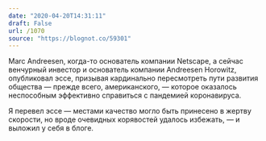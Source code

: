 ```yaml
---
date: "2020-04-20T14:31:11"
draft: False
url: /1070
source: "https://blognot.co/59301"
---
```


Marc Andreesen, когда-то основатель компании Netscape, а сейчас венчурный инвестор и основатель компании Andreesen Horowitz, опубликовал эссе, призывая кардинально пересмотреть пути развития общества — прежде всего, американского, — которое оказалось неспособным эффективно справиться с пандемией коронавируса.

Я перевел эссе — местами качество могло быть принесено в жертву скорости, но вроде очевидных корявостей удалось избежать, — и выложил у себя в блоге.
